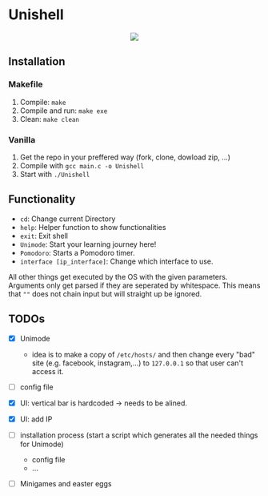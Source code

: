 # Unishell


<p align="center"><img src="https://user-images.githubusercontent.com/89740646/173557119-a9a465e4-bcfd-4162-82f2-f0c630c03a3f.png">


## Installation

### Makefile

1. Compile: `make`
2. Compile and run: `make exe`
3. Clean: `make clean` 

### Vanilla
1. Get the repo in your preffered way (fork, clone, dowload zip, ...)
2. Compile with `gcc main.c -o Unishell`
3. Start with `./Unishell`

## Functionality

- `cd`: Change current Directory
- `help`: Helper function to show functionalities
- `exit`: Exit shell 
- `Unimode`: Start your learning journey here!
- `Pomodoro`: Starts a Pomodoro timer.
- `interface [ip_interface]`: Change which interface to use.

All other things get executed by the OS with the given parameters.
Arguments only get parsed if they are seperated by whitespace. This means that ``""`` does not chain input but will straight up be ignored.

## TODOs

- [x] Unimode
    - idea is to make a copy of ``/etc/hosts/`` and then change every "bad" site (e.g. facebook, instagram,...) to ``127.0.0.1`` so that user can't access it.
- [ ] config file
- [x] UI: vertical bar is hardcoded -> needs to be alined.
- [x] UI: add IP
- [ ] installation process (start a script which generates all the needed things for Unimode)
    - config file
    - ...
- [ ] Minigames and easter eggs


